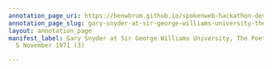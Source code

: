 ```yaml
---
annotation_page_uri: https://benwbrum.github.io/spokenweb-hackathon-development/annotations/gary-snyder-at-sir-george-williams-university-the-poetry-series-5-november-1971-3--canvas-1-annotation.json
annotation_page_slug: gary-snyder-at-sir-george-williams-university-the-poetry-series-5-november-1971-3--canvas-1-annotation
layout: annotation_page
manifest_label: Gary Snyder at Sir George Williams University, The Poetry Series,
  5 November 1971 (3)

---
```

